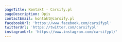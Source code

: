 ```yaml
---
pageTitle: Kontakt - Carsify.pl
pageDescription: Opis
contactEmail: kontakt@carsify.pl
facebookUrl: 'https://www.facebook.com/carsifypl'
twitterUrl: 'https://twitter.com/carsifypl'
instagramUrl: 'https://www.instagram.com/carsifypl/'
---
```


